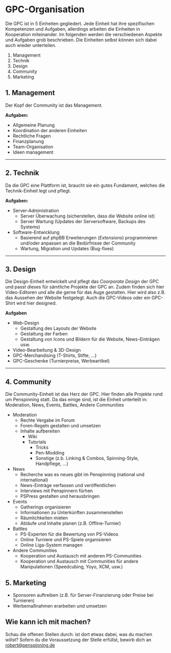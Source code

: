 # GPC-Organisation

Die GPC ist in 5 Einheiten gegliedert. Jede Einheit hat ihre spezifischen Kompetenzen und Aufgaben, allerdings arbeiten die Einheiten in Kooperation miteinander. Im folgenden werden die verschiedenen Aspekte und Aufgaben grob beschrieben. Die Einheiten selbst können sich dabei auch wieder unterteilen.

1. Management
2. Technik
3. Design
4. Community
5. Marketing

## 1. Management

Der Kopf der Community ist das Management.

**Aufgaben:**

* Allgemeine Planung
* Koordination der anderen Einheiten
* Rechtliche Fragen
* Finanzplanung
* Team-Organisation
* Ideen management

----------------

## 2. Technik

Da die GPC eine Plattform ist, braucht sie ein gutes Fundament, welches die Technik-Einheit legt und pflegt.

**Aufgaben:**

* Server-Administration
  * Server Überwachung (sicherstellen, dass die Website online ist)
  * Server Wartung (Updates der Serversoftware, Backups des Systems)
* Software-Entwicklung
  * Basierend auf phpBB Erweiterungen (_Extensions_) programmieren und/oder anpassen an die Bedürfnisse der Community
  * Wartung, Migration und Updates (Bug-fixes)

----------------

## 3. Design

Die Design-Einheit entwickelt und pflegt das *Coorporate Design* der GPC und passt dieses für sämtliche Projekte der GPC an. Zudem finden sich hier Video-Editoren und alle die gerne für das Auge gestalten. Hier wird also z.B. das Aussehen der Website festgelegt. Auch die GPC-Videos oder ein GPC-Shirt wird hier designed.

**Aufgaben**
* Web-Design
  * Gestaltung des Layouts der Website
  * Gestaltung der Farben
  * Gestaltung von Icons und Bildern für die Website, News-Einträgen usw.
* Video-Bearbeitung & 3D-Design
* GPC-Merchandising (T-Shirts, Stifte, ...)
* GPC-Geschenke (Turnierpreise, Werbeartikel)

----------------

## 4. Community

Die Community-Einheit ist das Herz der GPC. Hier finden alle Projekte rund um Penspinning statt. Da das einige sind, ist die Einheit unterteilt in: Moderation, News, Events, Battles, Andere Communities

* Moderation
  * Rechte Vergabe im Forum
  * Foren-Regeln gestalten und umsetzen
  * Inhalte aufbereiten
    * Wiki
    * Tutorials
      * Tricks
      * Pen-Modding
      * Sonstige (z.b. Linking & Combos, Spinning-Style, Handpflege, ...)
* News
  * Recherche was es neues gibt im Penspinning (national und international)
  * News-Einträge verfassen und veröffentlichen
  * Interviews mit Penspinnern fürhen
  * PSPress gestalten und herausbringen
* Events
  * Gatherings organisieren
  * Informationen zu Unterkünften zusammenstellen
  * Räumlichkeiten mieten
  * Abläufe und Inhalte planen (z.B. Offline-Turnier)
* Battles
  * PS-Experten für die Bewertung von PS-Videos
  * Online Turniere und PS-Spiele organisieren
  * Online Liga-System managen
* Andere Communities
  * Kooperation und Austausch mit anderen PS-Communities
  * Kooperation und Austausch mit Communities für andere Manipulationen (Speedcubing, Yoyo, XCM, usw.)

## 5. Marketing

* Sponsoren auftreiben (z.B. für Server-Finanzierung oder Preise bei Turnieren)
* Werbemaßnahmen erarbeiten und umsetzen

## Wie kann ich mit machen?
Schau die offenen Stellen durch: ist dort etwas dabei, was du machen willst? Sofern du die Voraussetzung der Stelle erfüllst, bewirb dich an robert@penspinning.de
